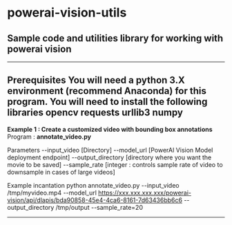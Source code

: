 # powerai-vision-utils

## Sample code and utilities library for working with powerai vision

---
**Prerequisites**
You will need a python 3.X environment (recommend Anaconda) for this program.  You will need to install the following libraries
opencv
requests
urllib3
numpy
---

**Example 1 : Create a customized video with bounding box annotations**
Program : **annotate_video.py**

Parameters 
--input_video [Directory]
--model_url [PowerAI Vision Model deployment endpoint]
--output_directory [directory where you want the movie to be saved]
--sample_rate [integer : controls sample rate of video to downsample in cases of large videos]


Example incantation
python annotate_video.py --input_video  /tmp/myvideo.mp4 --model_url https://xxx.xxx.xxx.xxx/powerai-vision/api/dlapis/bda90858-45e4-4ca6-8161-7d63436bb6c6 --output_directory /tmp/output --sample_rate=20

---
